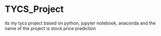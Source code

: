 # TYCS_Project
its my tycs project based on python, jupyter notebook, anaconda and the name of the project is stock price prediction

